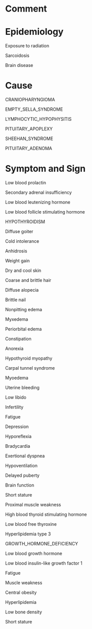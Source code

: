 # Comment

# Epidemiology

Exposure to radiation

Sarcoidosis

Brain disease

# Cause

CRANIOPHARYNGIOMA

EMPTY_SELLA_SYNDROME

LYMPHOCYTIC_HYPOPHYSITIS

PITUITARY_APOPLEXY

SHEEHAN_SYNDROME

PITUITARY_ADENOMA

# Symptom and Sign

Low blood prolactin

Secondary adrenal insufficiency

Low blood leutenizing hormone

Low blood follicle stimulating hormone

HYPOTHYROIDISM

Diffuse goiter

Cold intolerance

Anhidrosis

Weight gain

Dry and cool skin

Coarse and brittle hair

Diffuse alopecia

Brittle nail

Nonpitting edema

Myxedema

Periorbital edema

Constipation

Anorexia

Hypothyroid myopathy

Carpal tunnel syndrome

Myoedema

Uterine bleeding

Low libido

Infertility

Fatigue

Depression

Hyporeflexia

Bradycardia

Exertional dyspnea

Hypoventilation

Delayed puberty

Brain function

Short stature

Proximal muscle weakness

High blood thyroid stimulating hormone

Low blood free thyroxine

Hyperlipidemia type 3

GROWTH_HORMONE_DEFICIENCY

Low blood growth hormone

Low blood insulin-like growth factor 1

Fatigue

Muscle weakness

Central obesity

Hyperlipidemia

Low bone density

Short stature
